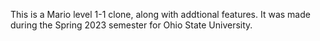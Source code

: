 This is a Mario level 1-1 clone, along with addtional features. It was made during the Spring 2023 semester for Ohio State University.
